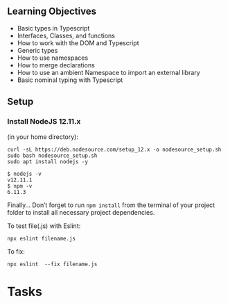 ## Learning Objectives
- Basic types in Typescript
- Interfaces, Classes, and functions
- How to work with the DOM and Typescript
- Generic types
- How to use namespaces
- How to merge declarations
- How to use an ambient Namespace to import an external library
- Basic nominal typing with Typescript

## Setup
### Install NodeJS 12.11.x
(in your home directory):
```
curl -sL https://deb.nodesource.com/setup_12.x -o nodesource_setup.sh
sudo bash nodesource_setup.sh
sudo apt install nodejs -y
```
```
$ nodejs -v
v12.11.1
$ npm -v
6.11.3
```

Finally…
Don’t forget to run `npm install` from the terminal of your project folder to install all necessary project dependencies.

To test file(.js) with Eslint:
```
npx eslint filename.js
```
To fix:
```
npx eslint  --fix filename.js
```

# Tasks 
